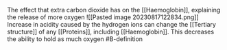 The effect that extra carbon dioxide has on the [[Haemoglobin]], explaining the release of more oxygen
![[Pasted image 20230817122834.png]]
Increase in acidity caused by the hydrogen ions can change the [[Tertiary structure]] of any [[Proteins]], including [[Haemoglobin]]. This decreases the ability to hold as much oxygen
#B-definition  
